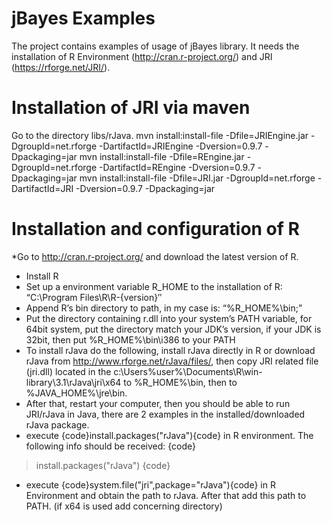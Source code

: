 # jBayes Examples
The project contains examples of usage of jBayes library. It needs the installation of R Environment (http://cran.r-project.org/) and JRI (https://rforge.net/JRI/).

# Installation of JRI via maven
Go to the directory libs/rJava.
mvn install:install-file -Dfile=JRIEngine.jar -DgroupId=net.rforge -DartifactId=JRIEngine -Dversion=0.9.7 -Dpackaging=jar
mvn install:install-file -Dfile=REngine.jar -DgroupId=net.rforge -DartifactId=REngine -Dversion=0.9.7 -Dpackaging=jar
mvn install:install-file -Dfile=JRI.jar -DgroupId=net.rforge -DartifactId=JRI -Dversion=0.9.7 -Dpackaging=jar

# Installation and configuration of R
*Go to http://cran.r-project.org/ and download the latest version of R.
* Install R
* Set up a environment variable R_HOME to the installation of R: “C:\Program Files\R\R-{version}″
* Append R’s bin directory to path, in my case is: “%R_HOME%\bin;”
* Put the directory containing r.dll into your system’s PATH variable, for 64bit system, put the directory match your JDK’s version, if your JDK is 32bit, then put %R_HOME%\bin\i386 to your PATH
* To install rJava do the following, install rJava directly in R or download rJava from http://www.rforge.net/rJava/files/, then copy JRI related file (jri.dll) located in the c:\Users\%user%\Documents\R\win-library\3.1\rJava\jri\x64 to %R_HOME%\bin, then to %JAVA_HOME%\jre\bin.
* After that, restart your computer, then you should be able to run JRI/rJava in Java, there are 2 examples in the installed/downloaded rJava package.
* execute {code}install.packages("rJava"){code} in R environment. The following info should be received:
{code}
> install.packages("rJava")
{code}
* execute {code}system.file("jri",package="rJava"){code} in R Environment and obtain the path to rJava. After that add this path to PATH. (if x64 is used add concerning directory)